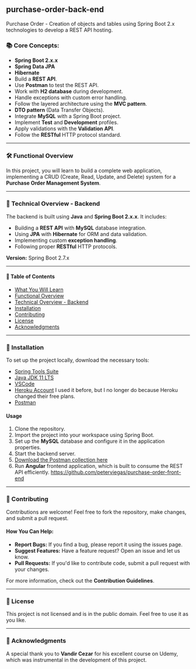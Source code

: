 ## purchase-order-back-end
Purchase Order - Creation of objects and tables using Spring Boot 2.x technologies to develop a REST API hosting.

### 📚 Core Concepts:

- **Spring Boot 2.x.x**
- **Spring Data JPA**
- **Hibernate**
- Build a **REST API**.
- Use **Postman** to test the REST API.
- Work with **H2 database** during development.
- Handle exceptions with custom error handling.
- Follow the layered architecture using the **MVC pattern**.
- **DTO pattern** (Data Transfer Objects).
- Integrate **MySQL** with a Spring Boot project.
- Implement **Test** and **Development** profiles.
- Apply validations with the **Validation API**.
- Follow the **RESTful** HTTP protocol standard.

---

### 🛠 Functional Overview

In this project, you will learn to build a complete web application, implementing a CRUD (Create, Read, Update, and Delete) system for a **Purchase Order Management System**.

---

### 🔧 Technical Overview - Backend

The backend is built using **Java** and **Spring Boot 2.x.x**. It includes:
- Building a **REST API** with **MySQL** database integration.
- Using **JPA** with **Hibernate** for ORM and data validation.
- Implementing custom **exception handling**.
- Following proper **RESTful** HTTP protocols.
  
**Version:** Spring Boot 2.7.x

---

#### 📄 Table of Contents
- [What You Will Learn](#📚-what-you-will-learn)
- [Functional Overview](#🛠-functional-overview)
- [Technical Overview - Backend](#🔧-technical-overview---backend)
- [Installation](#installation)
- [Contributing](#contributing)
- [License](#license)
- [Acknowledgments](#acknowledgments)

---

### 🚀 Installation

To set up the project locally, download the necessary tools:
- [Spring Tools Suite](https://spring.io/tools)
- [Java JDK 11 LTS](https://www.oracle.com/java/technologies/javase-downloads.html)
- [VSCode](https://code.visualstudio.com/download)
- [Heroku Account](https://www.heroku.com/) I used it before, but I no longer do because Heroku changed their free plans.
- [Postman](https://www.postman.com/downloads/)

#### Usage
1. Clone the repository.
2. Import the project into your workspace using Spring Boot.
3. Set up the **MySQL** database and configure it in the application properties.
4. Start the backend server.
5. [Download the Postman collection here](postman/sua_colecao_postman.json)
6. Run **Angular** frontend application, which is built to consume the REST API efficiently. https://github.com/peterviegas/purchase-order-front-end
  
---

### 🤝 Contributing

Contributions are welcome! Feel free to fork the repository, make changes, and submit a pull request.

#### How You Can Help:
- **Report Bugs:** If you find a bug, please report it using the issues page.
- **Suggest Features:** Have a feature request? Open an issue and let us know.
- **Pull Requests:** If you'd like to contribute code, submit a pull request with your changes.

For more information, check out the **Contribution Guidelines**.

---

### 📜 License
This project is not licensed and is in the public domain. Feel free to use it as you like.

---

### 🙏 Acknowledgments

A special thank you to **Vandir Cezar** for his excellent course on Udemy, which was instrumental in the development of this project.

